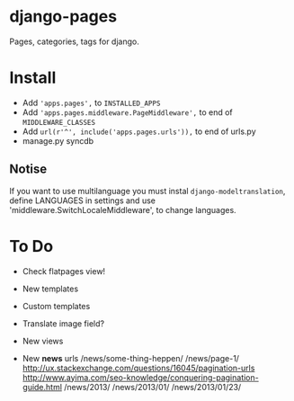 # django-pages
Pages, categories, tags for django.

# Install
* Add ```'apps.pages',``` to ```INSTALLED_APPS ```
* Add ```'apps.pages.middleware.PageMiddleware',``` to end of ```MIDDLEWARE_CLASSES```
* Add ```url(r'^', include('apps.pages.urls')),``` to end of urls.py 
* manage.py syncdb
## Notise
If you want to use multilanguage you must instal ```django-modeltranslation```, define LANGUAGES in settings and use 'middleware.SwitchLocaleMiddleware', to change languages.

# To Do
* Check flatpages view!
* New templates
* Custom templates
* Translate image field?

* New views
* New **news** urls
	/news/some-thing-heppen/
	/news/page-1/
		http://ux.stackexchange.com/questions/16045/pagination-urls
		http://www.ayima.com/seo-knowledge/conquering-pagination-guide.html
	/news/2013/
	/news/2013/01/
	/news/2013/01/23/
